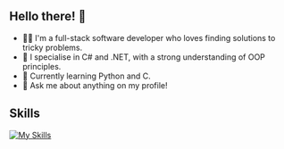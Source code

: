 ## Hello there! 👋

- 🧑‍💻 I'm a full-stack software developer who loves finding solutions to tricky problems.
- 📝 I specialise in C# and .NET, with a strong understanding of OOP principles.
- 🏫 Currently learning Python and C.
- 💬 Ask me about anything on my profile!

## Skills
[![My Skills](https://skillicons.dev/icons?i=cs,dotnet,py,js,rails,html,css,git,sqlite,unity,vscode,visualstudio)](https://skillicons.dev)
